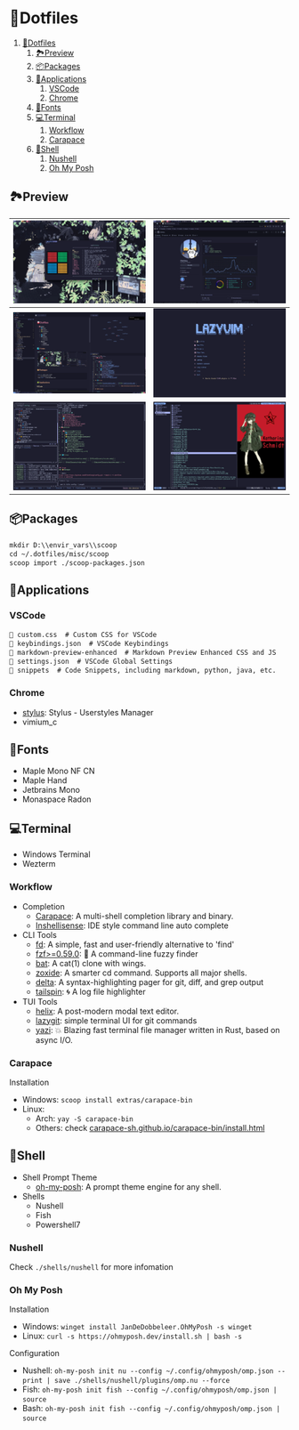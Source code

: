 # 🍚Dotfiles

1. [🍚Dotfiles](#dotfiles)
   1. [🏞️Preview](#️preview)
   2. [📦Packages](#packages)
   3. [🧩Applications](#applications)
      1. [VSCode](#vscode)
      2. [Chrome](#chrome)
   4. [🔣Fonts](#fonts)
   5. [💻Terminal](#terminal)
      1. [Workflow](#workflow)
      2. [Carapace](#carapace)
   6. [🐚Shell](#shell)
      1. [Nushell](#nushell)
      2. [Oh My Posh](#oh-my-posh)

## 🏞️Preview

| ![Desktop](assets/desktop.webp) | ![browser](assets/browser.webp)  |
| :-----------------------------: | :---------------------------: |
| ![VSCode](assets/vscode.webp)   | ![Nvim](assets/nvim.webp) |
| ![lazygit](assets/lazygit.webp) | ![Yazi](assets/yazi.webp) |

## 📦Packages

```shell
mkdir D:\\envir_vars\\scoop
cd ~/.dotfiles/misc/scoop
scoop import ./scoop-packages.json
```

## 🧩Applications

### VSCode

```shell
 custom.css  # Custom CSS for VSCode
 keybindings.json  # VSCode Keybindings
 markdown-preview-enhanced  # Markdown Preview Enhanced CSS and JS
 settings.json  # VSCode Global Settings
 snippets  # Code Snippets, including markdown, python, java, etc.
```

### Chrome

- [stylus](https://add0n.com/stylus.html): Stylus - Userstyles Manager
- vimium_c

## 🔣Fonts

- Maple Mono NF CN
- Maple Hand
- Jetbrains Mono
- Monaspace Radon

## 💻Terminal

- Windows Terminal
- Wezterm

### Workflow

- Completion
  - [Carapace](https://carapace.sh/): A multi-shell completion library and binary.
  - [Inshellisense](https://github.com/microsoft/inshellisense): IDE style command line auto complete
- CLI Tools
  - [fd](https://github.com/sharkdp/fd): A simple, fast and user-friendly alternative to 'find'
  - [fzf>=0.59.0](https://github.com/junegunn/fzf): 🌸 A command-line fuzzy finder
  - [bat](https://github.com/sharkdp/bat): A cat(1) clone with wings.
  - [zoxide](https://github.com/ajeetdsouza/zoxide): A smarter cd command. Supports all major shells.
  - [delta](https://dandavison.github.io/delta/installation.html): A syntax-highlighting pager for git, diff, and grep output
  - [tailspin](https://github.com/bensadeh/tailspin): 🌀 A log file highlighter
- TUI Tools
  - [helix](https://github.com/helix-editor/helix): A post-modern modal text editor.
  - [lazygit](https://github.com/jesseduffield/lazygit): simple terminal UI for git commands
  - [yazi](https://github.com/sxyazi/yazi): 💥 Blazing fast terminal file manager written in Rust, based on async I/O.

### Carapace

Installation

- Windows: `scoop install extras/carapace-bin`
- Linux:
  - Arch: `yay -S carapace-bin`
  - Others: check [carapace-sh.github.io/carapace-bin/install.html](https://carapace-sh.github.io/carapace-bin/install.html)

## 🐚Shell

- Shell Prompt Theme
  - [oh-my-posh](https://ohmyposh.dev): A prompt theme engine for any shell.
- Shells
  - Nushell
  - Fish
  - Powershell7

### Nushell

Check `./shells/nushell` for more infomation

### Oh My Posh

Installation

- Windows: `winget install JanDeDobbeleer.OhMyPosh -s winget`
- Linux: `curl -s https://ohmyposh.dev/install.sh | bash -s`

Configuration

- Nushell: `oh-my-posh init nu --config ~/.config/ohmyposh/omp.json --print | save ./shells/nushell/plugins/omp.nu --force`
- Fish: `oh-my-posh init fish --config ~/.config/ohmyposh/omp.json | source`
- Bash: `oh-my-posh init fish --config ~/.config/ohmyposh/omp.json | source`
